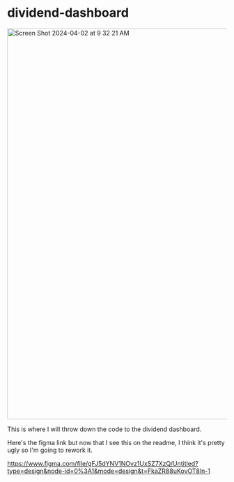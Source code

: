# dividend-dashboard

<img width="898" alt="Screen Shot 2024-04-02 at 9 32 21 AM" src="https://github.com/Hedge-hdge-fund/dividend-dashboard/assets/89222426/b5901842-ed7a-40c5-ad5d-ac66111754a8">

This is where I will throw down the code to the dividend dashboard.

Here's the figma link but now that I see this on the readme, I think it's pretty ugly so I'm going to rework it.

https://www.figma.com/file/gFJ5dYNV1NOvz1UxSZ7XzQ/Untitled?type=design&node-id=0%3A1&mode=design&t=FkaZR88uKovOT8ln-1
